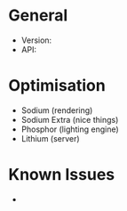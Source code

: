# General
- Version:
- API:

# Optimisation
- Sodium (rendering)
- Sodium Extra (nice things)
- Phosphor (lighting engine)
- Lithium (server)

# Known Issues
-
